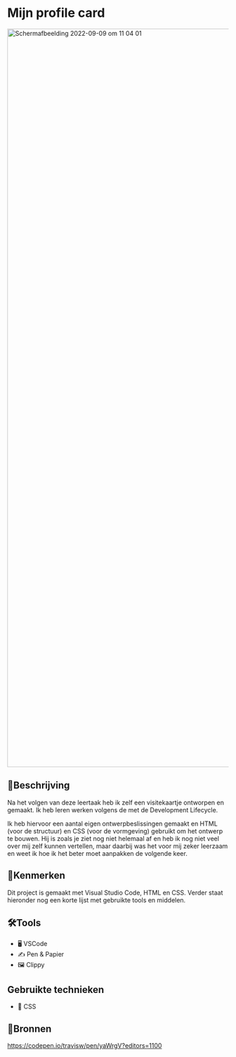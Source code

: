 # Mijn profile card

<img width="1680" alt="Schermafbeelding 2022-09-09 om 11 04 01" src="https://user-images.githubusercontent.com/112856590/189314258-2d562bac-75ed-4656-9afa-8422e81491b0.png">

## 📝Beschrijving 

Na het volgen van deze leertaak heb ik zelf een visitekaartje ontworpen en gemaakt. Ik heb leren werken volgens de met de Development Lifecycle. 

Ik heb hiervoor een aantal eigen ontwerpbeslissingen gemaakt en HTML (voor de structuur) en CSS (voor de vormgeving) gebruikt om het ontwerp te bouwen.
Hij is zoals je ziet nog niet helemaal af en heb ik nog niet veel over mij zelf kunnen vertellen, maar daarbij was het voor mij zeker leerzaam en weet ik hoe ik het beter moet aanpakken de volgende keer.

## 📍Kenmerken 
Dit project is gemaakt met Visual Studio Code, HTML en CSS. Verder staat hieronder nog een korte lijst met gebruikte tools en middelen.

## 🛠️Tools 

* 🖥️ VSCode
* ✍ Pen & Papier
* 🖼 Clippy

## Gebruikte technieken
* 💅 CSS

## 📖Bronnen  
https://codepen.io/travisw/pen/yaWrgV?editors=1100

